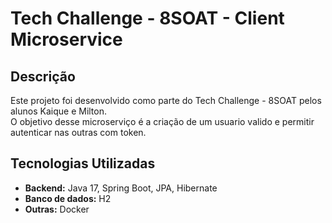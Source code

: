 # Tech Challenge - 8SOAT  - Client Microservice

## Descrição  
Este projeto foi desenvolvido como parte do Tech Challenge - 8SOAT pelos alunos Kaique e Milton.  
O objetivo desse microserviço é a criação de um usuario valido e permitir autenticar nas outras 
com token.

## Tecnologias Utilizadas
- **Backend:** Java 17, Spring Boot, JPA, Hibernate
- **Banco de dados:** H2
- **Outras:** Docker
